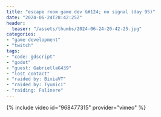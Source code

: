 ```yaml
---
title: "escape room game dev &#124; no signal (day 95)"
date: "2024-06-24T20:42:25Z"
header:
  teaser: "/assets/thumbs/2024-06-24-20-42-25.jpg"
categories:
- "game development"
- "twitch"
tags:
- "code: gdscript"
- "godot"
- "guest: GabriellaG439"
- "lost contact"
- "raided by: BixiaVT"
- "raided by: Tyumici"
- "raiding: Falinere"
---
```

{% include video id="968477315" provider="vimeo" %}
